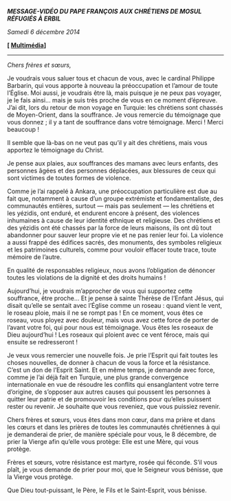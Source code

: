 ***MESSAGE-VIDÉO DU PAPE FRANÇOIS*** ***AUX CHRÉTIENS DE MOSUL RÉFUGIÉS À ERBIL***

*Samedi 6 décembre 2014*

**\[ [Multimédia](http://w2.vatican.va/content/francesco/fr/events/event.dir.html/content/vaticanevents/fr/2014/11/29/videomessaggiomosul.html)\]**

* * *

*Chers frères et sœurs,*

Je voudrais vous saluer tous et chacun de vous, avec le cardinal Philippe Barbarin, qui vous apporte à nouveau la préoccupation et l’amour de toute l’Église. Moi aussi, je voudrais être là, mais puisque je ne peux pas voyager, je le fais ainsi... mais je suis très proche de vous en ce moment d’épreuve. J’ai dit, lors du retour de mon voyage en Turquie: les chrétiens sont chassés de Moyen-Orient, dans la souffrance. Je vous remercie du témoignage que vous donnez ; il y a tant de souffrance dans votre témoignage. Merci ! Merci beaucoup !

Il semble que là-bas on ne veut pas qu’il y ait des chrétiens, mais vous apportez le témoignage du Christ.

Je pense aux plaies, aux souffrances des mamans avec leurs enfants, des personnes âgées et des personnes déplacées, aux blessures de ceux qui sont victimes de toutes formes de violence.

Comme je l’ai rappelé à Ankara, une préoccupation particulière est due au fait que, notamment à cause d’un groupe extrémiste et fondamentaliste, des communautés entières, surtout — mais pas seulement — les chrétiens et les yézidis, ont enduré, et endurent encore à présent, des violences inhumaines à cause de leur identité ethnique et religieuse. Des chrétiens et des yézidis ont été chassés par la force de leurs maisons, ils ont dû tout abandonner pour sauver leur propre vie et ne pas renier leur foi. La violence a aussi frappé des édifices sacrés, des monuments, des symboles religieux et les patrimoines culturels, comme pour vouloir effacer toute trace, toute mémoire de l’autre.

En qualité de responsables religieux, nous avons l’obligation de dénoncer toutes les violations de la dignité et des droits humains !

Aujourd’hui, je voudrais m’approcher de vous qui supportez cette souffrance, être proche... Et je pense à sainte Thérèse de l’Enfant Jésus, qui disait qu’elle se sentait avec l’Église comme un roseau : quand vient le vent, le roseau ploie, mais il ne se rompt pas ! En ce moment, vous êtes ce roseau, vous ployez avec douleur, mais vous avez cette force de porter de l’avant votre foi, qui pour nous est témoignage. Vous êtes les roseaux de Dieu aujourd’hui ! Les roseaux qui ploient avec ce vent féroce, mais qui ensuite se redresseront !

Je veux vous remercier une nouvelle fois. Je prie l’Esprit qui fait toutes les choses nouvelles, de donner à chacun de vous la force et la résistance. C’est un don de l’Esprit Saint. Et en même temps, je demande avec force, comme je l’ai déjà fait en Turquie, une plus grande convergence internationale en vue de résoudre les conflits qui ensanglantent votre terre d’origine, de s’opposer aux autres causes qui poussent les personnes à quitter leur patrie et de promouvoir les conditions pour qu’elles puissent rester ou revenir. Je souhaite que vous reveniez, que vous puissiez revenir.

Chers frères et sœurs, vous êtes dans mon cœur, dans ma prière et dans les cœurs et dans les prières de toutes les communautés chrétiennes à qui je demanderai de prier, de manière spéciale pour vous, le 8 décembre, de prier la Vierge afin qu’elle vous protège: Elle est une Mère, qui vous protège.

Frères et sœurs, votre résistance est martyre, rosée qui féconde. S’il vous plaît, je vous demande de prier pour moi, que le Seigneur vous bénisse, que la Vierge vous protège.

Que Dieu tout-puissant, le Père, le Fils et le Saint-Esprit, vous bénisse.